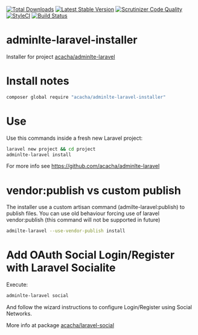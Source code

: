 [![Total Downloads](https://poser.pugx.org/acacha/adminlte-laravel-installer/downloads.png)](https://packagist.org/packages/acacha/adminlte-laravel-installer)
[![Latest Stable Version](https://poser.pugx.org/acacha/adminlte-laravel-installer/v/stable.png)](https://packagist.org/packages/acacha/adminlte-laravel-installer)
[![Scrutinizer Code Quality](https://scrutinizer-ci.com/g/acacha/adminlte-laravel-installer/badges/quality-score.png?b=master)](https://scrutinizer-ci.com/g/acacha/adminlte-laravel-installer/?branch=master)
[![StyleCI](https://styleci.io/repos/48875160/shield?branch=master)](https://styleci.io/repos/48875160)
[![Build Status](https://travis-ci.org/acacha/adminlte-laravel-installer.svg?branch=master)](https://travis-ci.org/acacha/adminlte-laravel-installer)

# adminlte-laravel-installer

Installer for project [acacha/adminlte-laravel](https://github.com/acacha/adminlte-laravel)

# Install notes

```bash
composer global require "acacha/adminlte-laravel-installer"
```

# Use

Use this commands inside a fresh new Laravel project:

```bash
laravel new project && cd project
adminlte-laravel install
```

For more info see https://github.com/acacha/adminlte-laravel

# vendor:publish vs custom publish

The installer use a custom artisan command (admilte-laravel:publish) to publish files. You can use old behaviour forcing use of laravel vendor:publish (this command will not be supported in future)

```bash
admilte-laravel --use-vendor-publish install
```

# Add OAuth Social Login/Register with Laravel Socialite

Execute:

```bash
adminlte-laravel social
```

And follow the wizard instructions to configure Login/Register using Social Networks.

More info at package [acacha/laravel-social](https://github.com/acacha/laravel-social)
